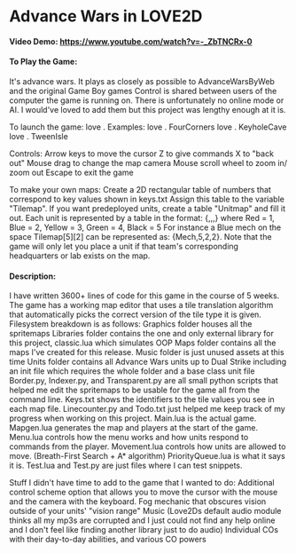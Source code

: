 # Advance Wars in LOVE2D
#### Video Demo: https://www.youtube.com/watch?v=-_ZbTNCRx-0
#### To Play the Game:
It's advance wars. It plays as closely as possible to AdvanceWarsByWeb and the original Game Boy games
Control is shared between users of the computer the game is running on.
There is unfortunately no online mode or AI.
I would've loved to add them but this project was lengthy enough at it is.

To launch the game:
love . <map-name>
Examples:
love . FourCorners
love . KeyholeCave
love . TweenIsle

Controls:
Arrow keys to move the cursor
Z to give commands
X to "back out"
Mouse drag to change the map camera
Mouse scroll wheel to zoom in/ zoom out
Escape to exit the game

To make your own maps:
Create a 2D rectangular table of numbers that correspond to key values shown in keys.txt
Assign this table to the variable "Tilemap".
If you want predeployed units, create a table "Unitmap" and fill it out. Each unit is represented by a table in the format:
{<unit-name>,<y-coordinate>,<x-coordinate>,<team-value>}
where Red = 1, Blue = 2, Yellow = 3, Green = 4, Black = 5
For instance a Blue mech on the space Tilemap[5][2] can be represented as: {Mech,5,2,2}.
Note that the game will only let you place a unit if that team's corresponding headquarters or lab exists on the map.

#### Description:
I have written 3600+ lines of code for this game in the course of 5 weeks.
The game has a working map editor that uses a tile translation algorithm that automatically picks the correct version of the tile type it is given.
Filesystem breakdown is as follows:
Graphics folder houses all the spritemaps
Libraries folder contains the one and only external library for this project, classic.lua which simulates OOP
Maps folder contains all the maps I've created for this release.
Music folder is just unused assets at this time
Units folder contains all Advance Wars units up to Dual Strike including an init file which requires the whole folder and a base class unit file
Border.py, Indexer.py, and Transparent.py are all small python scripts that helped me edit the spritemaps to be usable for the game all from the command line.
Keys.txt shows the identifiers to the tile values you see in each map file.
Linecounter.py and Todo.txt just helped me keep track of my progress when working on this project.
Main.lua is the actual game.
Mapgen.lua generates the map and players at the start of the game.
Menu.lua controls how the menu works and how units respond to commands from the player.
Movement.lua controls how units are allowed to move. (Breath-First Search + A* algorithm)
PriorityQueue.lua is what it says it is.
Test.lua and Test.py are just files where I can test snippets.

Stuff I didn't have time to add to the game that I wanted to do:
Additional control scheme option that allows you to move the cursor with the mouse and the camera with the keyboard.
Fog mechanic that obscures vision outside of your units' "vision range"
Music (Love2Ds default audio module thinks all my mp3s are corrupted and I just could not find any help online and I don't feel like finding another library just to do audio)
Individual COs with their day-to-day abilities, and various CO powers